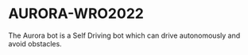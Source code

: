 # AURORA-WRO2022
The Aurora bot is a Self Driving bot which can drive autonomously and avoid obstacles. 
